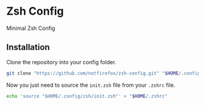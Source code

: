 # Zsh Config
Minimal Zsh Config

## Installation
Clone the repository into your config folder.
```sh
git clone "https://github.com/notfirefox/zsh-config.git" "$HOME/.config/zsh"
```

Now you just need to source the `init.zsh` file from your `.zshrc` file.
```sh
echo 'source "$HOME/.config/zsh/init.zsh"' > "$HOME/.zshrc"
```
